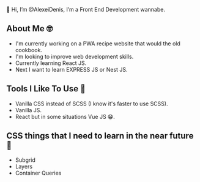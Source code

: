 👋 Hi, I’m @AlexeiDenis, I’m a Front End Development wannabe.

## About Me 🤓
  - I'm currently working on a PWA recipe website that would the old cookbook. 
  - I'm  looking to improve web development skills.
  - Currently learning React JS.
  - Next I want to learn EXPRESS JS or Nest JS.

## Tools I Like To Use 🔨
 + Vanilla CSS instead of SCSS (I know it's faster to use SCSS).
 + Vanilla JS.
 + React but in some situations Vue JS 😁.
<!---
AlexeiDenis/AlexeiDenis is a ✨ special ✨ repository because its `README.md` (this file) appears on your GitHub profile.
You can click the Preview link to take a look at your changes.
--->

## CSS things that I need to learn in the near future 📖
- Subgrid
- Layers
- Container Queries

